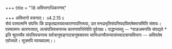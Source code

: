 +++
title = "18 अविभागाधिकरणम्"

+++
अविभागो वचनात्। ॥4.2.15॥  
सेयं परमात्मनि संपत्तिः किं प्राकृतप्रलयवत्कारणापत्तिरूपा, उत मनःप्रभृतिसंपत्तिवदविश्लेषमात्रमिति संशयः। परमात्मनः कारणत्वात्, तत्संपत्तिवचनाच्च कारणापत्तिरेवेति पूर्वःपक्षः। राद्धान्तस्तु -- *वाङअमनसि संपद्यते * इति श्रुतस्यैव संपत्तिवचनस्य सर्वत्रानुषङ्गादत्रानुषक्तस्य चाभिधानवैरूप्यासंभवादत्राप्यविभागः -- अविश्लेष एवोच्यते। सूत्रमपि व्याख्यातम्।।